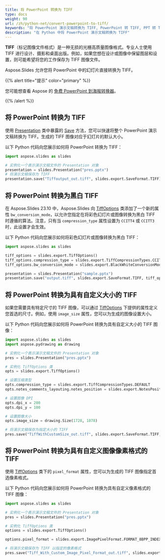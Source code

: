 ```yaml
---
title: 将 PowerPoint 转换为 TIFF
type: docs
weight: 90
url: /zh/python-net/convert-powerpoint-to-tiff/
keywords: "将 PowerPoint 演示文稿转换为 TIFF, PowerPoint 转 TIFF, PPT 转 TIFF, PPTX 转 TIFF, Python, Aspose.Slides"
description: "在 Python 中将 PowerPoint 演示文稿转换为 TIFF"
---
```


**TIFF**（标记图像文件格式）是一种无损的光栅高质量图像格式。专业人士使用 TIFF 进行设计、摄影和桌面出版。例如，如果您想在设计或图像中保留图层和设置，则可能希望将您的工作保存为 TIFF 图像文件。

Aspose.Slides 允许您将 PowerPoint 中的幻灯片直接转换为 TIFF。

{{% alert title="提示" color="primary" %}}

您可能想查看 Aspose 的 [免费 PowerPoint 到海报转换器](https://products.aspose.app/slides/conversion/convert-ppt-to-poster-online)。

{{% /alert %}}

## **将 PowerPoint 转换为 TIFF**

使用 [Presentation](https://reference.aspose.com/slides/python-net/aspose.slides/presentation/) 类中暴露的 [Save](https://reference.aspose.com/slides/python-net/aspose.slides/presentation/#methods) 方法，您可以快速将整个 PowerPoint 演示文稿转换为 TIFF。生成的 TIFF 图像对应于幻灯片的默认大小。

以下 Python 代码向您展示如何将 PowerPoint 转换为 TIFF：

```python
import aspose.slides as slides

# 实例化一个表示演示文稿文件的 Presentation 对象
presentation = slides.Presentation("pres.pptx")
# 将演示文稿保存为 TIFF
presentation.save("Tiffoutput_out.tiff", slides.export.SaveFormat.TIFF)
```

## **将 PowerPoint 转换为黑白 TIFF**

在 Aspose.Slides 23.10 中，Aspose.Slides 向 [TiffOptions](https://reference.aspose.com/slides/python-net/aspose.slides.export/tiffoptions/) 类添加了一个新的属性 `bw_conversion_mode`，以允许您指定在将彩色幻灯片或图像转换为黑白 TIFF 时遵循的算法。注意，只有当 `compression_type` 属性设置为 `CCITT4` 或 `CCITT3` 时，此设置才会生效。

以下 Python 代码向您展示如何将彩色幻灯片或图像转换为黑白 TIFF：

```python
import aspose.slides as slides

tiff_options = slides.export.TiffOptions()
tiff_options.compression_type = slides.export.TiffCompressionTypes.CCITT4
tiff_options.bw_conversion_mode = slides.export.BlackWhiteConversionMode.DITHERING

presentation = slides.Presentation("sample.pptx")
presentation.save("output.tiff", slides.export.SaveFormat.TIFF, tiff_options)
```

## **将 PowerPoint 转换为具有自定义大小的 TIFF**

如果您需要具有特定尺寸的 TIFF 图像，可以通过 [TiffOptions](https://reference.aspose.com/slides/python-net/aspose.slides.export/tiffoptions/) 下提供的属性定义您首选的尺寸。例如，使用 `image_size` 属性，您可以为生成的图像设置大小。

以下 Python 代码向您展示如何将 PowerPoint 转换为具有自定义大小的 TIFF 图像：

```python
import aspose.slides as slides
import aspose.pydrawing as drawing

# 实例化一个表示演示文稿文件的 Presentation 对象
pres = slides.Presentation("pres.pptx")

# 实例化 TiffOptions 类
opts = slides.export.TiffOptions()

# 设置压缩类型
opts.compression_type = slides.export.TiffCompressionTypes.DEFAULT
opts.notes_comments_layouting.notes_position = slides.export.NotesPositions.BOTTOM_FULL

# 设置图像 DPI
opts.dpi_x = 200
opts.dpi_y = 100

# 设置图像大小
opts.image_size = drawing.Size(1728, 1078)

# 将演示文稿保存为指定大小的 TIFF
pres.save("TiffWithCustomSize_out.tiff", slides.export.SaveFormat.TIFF, opts)
```


## **将 PowerPoint 转换为具有自定义图像像素格式的 TIFF**

使用 [TiffOptions](https://reference.aspose.com/slides/python-net/aspose.slides.export/tiffoptions/) 类下的 `pixel_format` 属性，您可以为生成的 TIFF 图像指定首选像素格式。

以下 Python 代码向您展示如何将 PowerPoint 转换为具有自定义像素格式的 TIFF 图像：

```python
import aspose.slides as slides

# 实例化一个表示演示文稿文件的 Presentation 对象
pres = slides.Presentation("pres.pptx")

# 实例化 TiffOptions 类
options = slides.export.TiffOptions()

options.pixel_format = slides.export.ImagePixelFormat.FORMAT_8BPP_INDEXED

# 将演示文稿保存为 TIFF 以指定的像素格式
pres.save("Tiff_With_Custom_Image_Pixel_Format_out.tiff", slides.export.SaveFormat.TIFF, options)
```